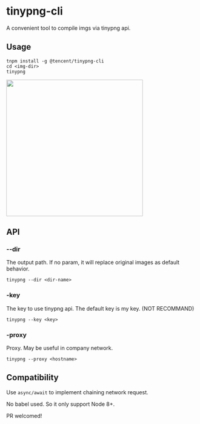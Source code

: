 # tinypng-cli

A convenient tool to compile imgs via tinypng api.

## Usage

```
tnpm install -g @tencent/tinypng-cli
cd <img-dir>
tinypng
```


<img src="https://tuchuang-1251767583.cos.ap-guangzhou.myqcloud.com/Jietu20181119-215155@2x.jpg" width="360" >


## API

### --dir
The output path. If no param, it will replace original images as default behavior. 

`tinypng --dir <dir-name>`

### -key
The key to use tinypng api. The default key is my key. (NOT RECOMMAND)

`tinypng --key <key>`

### -proxy
Proxy. May be useful in company network.

`tinypng --proxy <hostname>`

## Compatibility

Use `async/await` to implement chaining network request. 

No babel used. So it only support Node 8+. 

PR welcomed!